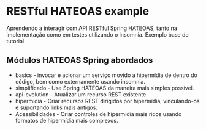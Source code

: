 # RESTful HATEOAS example
Aprendendo a interagir com API RESTful Spring HATEOAS, tanto na implementação como em testes utilizando o insomnia. Exemplo base do tutorial.

## Módulos HATEOAS Spring abordados

* basics - invocar e acionar um serviço movido a hipermídia de dentro do código, bem como externamente usando insomnia.
* simplificado - Use Spring HATEOAS da maneira mais simples possível.
* api-evolution - Atualizar um recurso REST existente.
* hipermídia - Criar recursos REST dirigidos por hipermídia, vinculando-os e suportando links mais antigos.
* Acessibilidades - Criar controles de hipermídia mais ricos usando formatos de hipermídia mais complexos.
